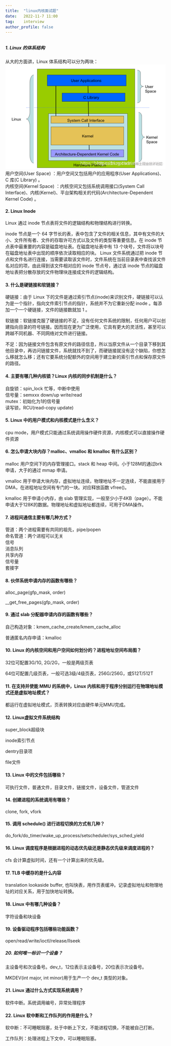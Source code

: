```yaml
---
title:  "linux内核面试题"
date:   2022-11-7 11:00
tag:    interview
author_profile: false
---
```


## 
##### 1. Linux 的体系结构

从大的方面讲，Linux 体系结构可以分为两块：  
![linux-stack](/assets/posts/linux-stack.png)  
用户空间(User Space) ：用户空间又包括用户的应用程序(User Applications)、C 库(C Library) 。  
内核空间(Kernel Space) ：内核空间又包括系统调用接口(System Call Interface)、内核(Kernel)、平台架构相关的代码(Architecture-Dependent Kernel Code) 。

#### 2. Linux Inode

Linux 通过 inode 节点表将文件的逻辑结构和物理结构进行转换。

inode 节点是一个 64 字节长的表，表中包含了文件的相关信息，其中有文件的大小、文件所有者、文件的存取许可方式以及文件的类型等重要信息。在 inode 节点表中最重要的内容是磁盘地址表。在磁盘地址表中有 13 个块号，文件将以块号在磁盘地址表中出现的顺序依次读取相应的块。
Linux 文件系统通过把 inode 节点和文件名进行连接，当需要读取该文件时，文件系统在当前目录表中查找该文件名对应的项，由此得到该文件相对应的 inode 节点号，通过该 inode 节点的磁盘地址表把分散存放的文件物理块连接成文件的逻辑结构。

#### 3. 什么是硬链接和软链接？

硬链接：由于 Linux 下的文件是通过索引节点(inode)来识别文件，硬链接可以认为是一个指针，指向文件索引节点的指针，系统并不为它重新分配 inode 。每添加一个一个硬链接，文件的链接数就加 1 。

软链接：软链接克服了硬链接的不足，没有任何文件系统的限制，任何用户可以创建指向目录的符号链接。因而现在更为广泛使用，它具有更大的灵活性，甚至可以跨越不同机器、不同网络对文件进行链接。

不足：因为链接文件包含有原文件的路径信息，所以当原文件从一个目录下移到其他目录中，再访问链接文件，系统就找不到了，而硬链接就没有这个缺陷，你想怎么移就怎么移；还有它要系统分配额外的空间用于建立新的索引节点和保存原文件的路径。

#### 4. 主要有哪几种内核锁？Linux 内核的同步机制是什么？

自旋锁：spin_lock 忙等，中断中使用  
信号量：semxxx down/up write/read  
mutex：初始化为1的信号量  
读写锁，RCU(read-copy update)

#### 5. Linux 中的用户模式和内核模式是什么含义？
cpu mode，用户模式只能通过系统调用操作硬件资源，内核模式可以直接操作硬件资源

#### 6. 怎么申请大块内存？malloc、vmalloc 和 kmalloc 有什么区别？
malloc 用户空间下的内存管理接口。stack 和 heap 中间。小于128M的通过brk申请，大于的通过 mmap 申请。

vmalloc 用于申请大块内存，虚拟地址连续，物理地址不一定连续，不能直接用于DMA，在进程地址空间有专门的一块。对应释放函数 vfree()。

kmalloc 用于申请小内存，由 slab 管理实现，一般至少小于4KB（page）。不能申请大于128K的数据。物理地址和虚拟地址都连续，可用于DMA操作。

#### 7. 进程间通信主要有哪几种方式？

管道：两个进程需要有共同的祖先，pipe/popen  
命名管道：两个进程可以无关  
信号  
消息队列  
共享内存  
信号量  
套接字

#### 8. 伙伴系统申请内存的函数有哪些？
alloc_page(gfp_mask, order)

__get_free_pages(gfp_mask, order)

#### 9. 通过 slab 分配器申请内存的函数有哪些？
自己构造对象：kmem_cache_create/kmem_cache_alloc

普通匿名内存申请：kmalloc

#### 10. Linux 的内核空间和用户空间如何划分的？进程地址空间布局图？

32位可配置3G/1G, 2G/2G，一般是两级页表

64位可配置几级页表，一般可选3级/4级页表，256G/256G，或512T/512T


#### 11. 在支持并使能 MMU 的系统中，Linux 内核和用于程序分别运行在物理地址模式还是虚拟地址模式？
都运行在虚拟地址模式，页表转换对应由硬件单元MMU完成。

#### 12. Linux虚拟文件系统结构

super_block超级块

inode索引节点

dentry目录项

file文件

#### 13. Linux 中的文件包括哪些？
可执行文件，普通文件，目录文件，链接文件，设备文件，管道文件

#### 14. 创建进程的系统调用有哪些？
clone, fork, vfork

#### 15. 调用 schedule() 进行进程切换的方式有几种？
do_fork/do_timer/wake_up_process/setscheduler/sys_sched_yield

#### 16. Linux 调度程序是根据进程的动态优先级还是静态优先级来调度进程的？
cfs 会计算虚拟时间，还有一个计算出来的优先级。

#### 17.  TLB 中缓存的是什么内容

translation lookaside buffer, 也叫快表，用作页表缓冲。记录虚拟地址和物理地址的对应关系，用于加快地址转换。

#### 18. Linux 中有哪几种设备？

字符设备和块设备

#### 19. 设备驱动程序包括哪些功能函数？

open/read/write/ioctl/release/llseek

##### 20. 如何唯一标识一个设备？

主设备号和次设备号。dev_t，12位表示主设备号，20位表示次设备号。

MKDEV(int major, int minor)用于生产一个 dev_t 类型的对象。

#### 21. Linux 通过什么方式实现系统调用？

软件中断。系统调用编号，异常处理程序

#### 22. Linux 软中断和工作队列的作用是什么？

软中断：不可睡眠阻塞，处于中断上下文，不能进程切换，不能被自己打断。

工作队列：处理进程上下文中，可以睡眠阻塞。

